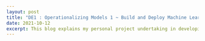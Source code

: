 ```yaml
---
layout: post
title: "DE1 : Operationalizing Models 1 ~ Build and Deploy Machine Learning Model As Web Application"
date: 2021-10-12
excerpt: This blog explains my personal project undertaking in developing a ml workflow that includes preprocessing transformation and training a regression model to make predictions in real time and building the back-end as a web application using the Flask framework and deploying the app on Heroku.
---
```



